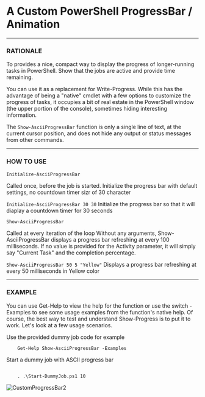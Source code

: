 # A Custom PowerShell ProgressBar / Animation

---------------------------------------------------------------------------------------------------------

### RATIONALE

To provides a nice, compact way to display the progress of longer-running tasks in PowerShell. Show that the jobs are active and provide time remaining.

You can use it as a replacement for Write-Progress. While this has the advantage of being a "native" cmdlet with a few options to customize the progress of tasks, it occupies a bit of real estate in the PowerShell window (the upper portion of the console), sometimes hiding interesting information. 

The ```Show-AsciiProgressBar``` function is only a single line of text, at the current cursor position, and does not hide any output or status messages from other commands.

---------------------------------------------------------------------------------------------------------


### HOW TO USE

```Initialize-AsciiProgressBar```

Called once, before the job is started. Initialize the progress bar with default settings, no countdown timer sizr of 30 character

```Initialize-AsciiProgressBar 30 30```
Initialize the progress bar so that it will diaplay a countdown timer for 30 seconds

```Show-AsciiProgressBar```

Called at every iteration of the loop
Without any arguments, Show-AsciiProgressBar displays a progress bar refreshing at every 100 milliseconds.
If no value is provided for the Activity parameter, it will simply say "Current Task" and the completion percentage.

```Show-AsciiProgressBar 50 5 "Yellow"```
Displays a progress bar refreshing at every 50 milliseconds in Yellow color


---------------------------------------------------------------------------------------------------------
### EXAMPLE

You can use Get-Help to view the help for the function or use the switch -Examples to see some usage examples from the function's native help. Of course, the best way to test and understand Show-Progress is to put it to work. Let's look at a few usage scenarios.

Use the provided dummy job code for example
```
    Get-Help Show-AsciiProgressBar -Examples
```

Start a dummy job with ASCII progress bar

```

	. .\Start-DummyJob.ps1 10

```

![CustomProgressBar2](https://arsscriptum.github.io/files/gifs/CustomProgressBar2.gif)

